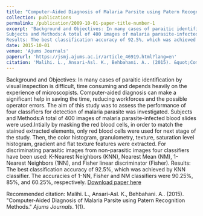 ```yaml
---
title: "Computer-Aided Diagnosis of Malaria Parsite using Patern Recognition Methods"
collection: publications
permalink: /publication/2009-10-01-paper-title-number-1
excerpt: 'Background and Objectives: In many cases of paraitic identification by visual inspection is difficult, time consuming and depends heavily on the experience of microscopists. Computer-aided diagnosis can make a significant help in saving the time, reducing workforces and the possible operator errors. The aim of this study was to assess the performance of four classifiers for detection of malaria parasite was investigated.
Subjects and Methods:A total of 400 images of malaria parasite-infected blood slides were used.Intially by masking the red blood cells, in order to match the stained extracted elements, only red blood cells were used for next stage of the study. Then, the color histogram, granulometry, texture, saturation level histogram, gradient and flat­ texture features were extracted. For discriminating parasitic images from non-parasitic images four classifiers have been used: K-Nearest Neighbors (KNN), Nearest Mean (NM), 1-Nearest Neighbors (1NN), and Fisher linear discriminator (Fisher).
Results: The best classification accuracy of 92.5%, which was achieved by KNN classifier. The accuracies of 1-NN, Fisher and NM classifiers were 90.25%, 85%, and 60.25%, respectively.'
date: 2015-10-01
venue: 'Ajums Journals'
paperurl: 'https://jsmj.ajums.ac.ir/article_46919.html?lang=en'
citation: 'Malihi. L., Ansari-Asl. K., Behbahani. A.. (2015). &quot;Computer-Aided Diagnosis of Malaria Parsite using Patern Recognition Methods.&quot; <i>Ajums Journals</i>. 1(1).'
---
```

Background and Objectives: In many cases of paraitic identification by visual inspection is difficult, time consuming and depends heavily on the experience of microscopists. Computer-aided diagnosis can make a significant help in saving the time, reducing workforces and the possible operator errors. The aim of this study was to assess the performance of four classifiers for detection of malaria parasite was investigated.
Subjects and Methods:A total of 400 images of malaria parasite-infected blood slides were used.Intially by masking the red blood cells, in order to match the stained extracted elements, only red blood cells were used for next stage of the study. Then, the color histogram, granulometry, texture, saturation level histogram, gradient and flat­ texture features were extracted. For discriminating parasitic images from non-parasitic images four classifiers have been used: K-Nearest Neighbors (KNN), Nearest Mean (NM), 1-Nearest Neighbors (1NN), and Fisher linear discriminator (Fisher).
Results: The best classification accuracy of 92.5%, which was achieved by KNN classifier. The accuracies of 1-NN, Fisher and NM classifiers were 90.25%, 85%, and 60.25%, respectively.
[Download paper here](https://jsmj.ajums.ac.ir/article_46919.html?lang=en)

Recommended citation: Malihi. L., Ansari-Asl. K., Behbahani. A.. (2015). "Computer-Aided Diagnosis of Malaria Parsite using Patern Recognition Methods." <i>Ajums Journals</i>. 1(1).
